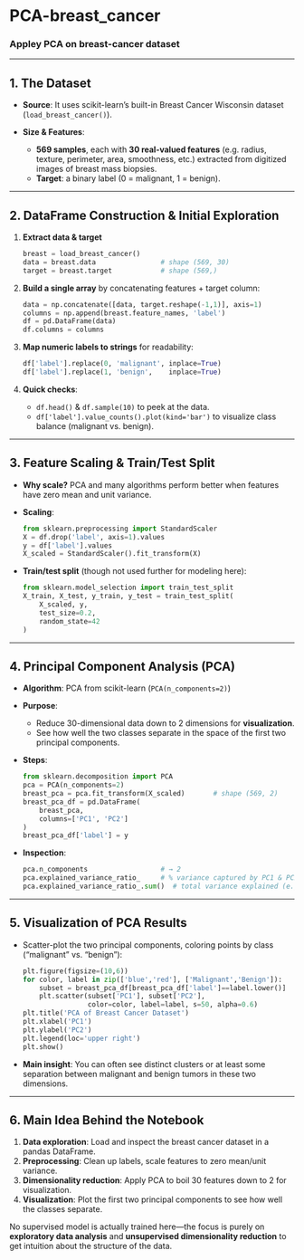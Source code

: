 # PCA-breast_cancer
### Appley PCA on breast-cancer dataset
---
## 1. The Dataset

* **Source**: It uses scikit-learn’s built-in Breast Cancer Wisconsin dataset (`load_breast_cancer()`).
* **Size & Features**:

  * **569 samples**, each with **30 real-valued features** (e.g. radius, texture, perimeter, area, smoothness, etc.) extracted from digitized images of breast mass biopsies.
  * **Target**: a binary label (0 = malignant, 1 = benign).

---

## 2. DataFrame Construction & Initial Exploration

1. **Extract data & target**

   ```python
   breast = load_breast_cancer()
   data = breast.data                # shape (569, 30)
   target = breast.target            # shape (569,)
   ```
2. **Build a single array** by concatenating features + target column:

   ```python
   data = np.concatenate([data, target.reshape(-1,1)], axis=1)
   columns = np.append(breast.feature_names, 'label')
   df = pd.DataFrame(data)
   df.columns = columns
   ```
3. **Map numeric labels to strings** for readability:

   ```python
   df['label'].replace(0, 'malignant', inplace=True)
   df['label'].replace(1, 'benign',    inplace=True)
   ```
4. **Quick checks**:

   * `df.head()` & `df.sample(10)` to peek at the data.
   * `df['label'].value_counts().plot(kind='bar')` to visualize class balance (malignant vs. benign).

---

## 3. Feature Scaling & Train/Test Split

* **Why scale?** PCA and many algorithms perform better when features have zero mean and unit variance.
* **Scaling**:

  ```python
  from sklearn.preprocessing import StandardScaler
  X = df.drop('label', axis=1).values
  y = df['label'].values
  X_scaled = StandardScaler().fit_transform(X)
  ```
* **Train/test split** (though not used further for modeling here):

  ```python
  from sklearn.model_selection import train_test_split
  X_train, X_test, y_train, y_test = train_test_split(
      X_scaled, y,
      test_size=0.2,
      random_state=42
  )
  ```

---

## 4. Principal Component Analysis (PCA)

* **Algorithm**: PCA from scikit-learn (`PCA(n_components=2)`)
* **Purpose**:

  * Reduce 30-dimensional data down to 2 dimensions for **visualization**.
  * See how well the two classes separate in the space of the first two principal components.
* **Steps**:

  ```python
  from sklearn.decomposition import PCA
  pca = PCA(n_components=2)
  breast_pca = pca.fit_transform(X_scaled)       # shape (569, 2)
  breast_pca_df = pd.DataFrame(
      breast_pca,
      columns=['PC1', 'PC2']
  )
  breast_pca_df['label'] = y
  ```
* **Inspection**:

  ```python
  pca.n_components                  # → 2
  pca.explained_variance_ratio_     # % variance captured by PC1 & PC2
  pca.explained_variance_ratio_.sum()  # total variance explained (e.g. ~70-80%)
  ```

---

## 5. Visualization of PCA Results

* Scatter-plot the two principal components, coloring points by class (“malignant” vs. “benign”):

  ```python
  plt.figure(figsize=(10,6))
  for color, label in zip(['blue','red'], ['Malignant','Benign']):
      subset = breast_pca_df[breast_pca_df['label']==label.lower()]
      plt.scatter(subset['PC1'], subset['PC2'],
                  color=color, label=label, s=50, alpha=0.6)
  plt.title('PCA of Breast Cancer Dataset')
  plt.xlabel('PC1')
  plt.ylabel('PC2')
  plt.legend(loc='upper right')
  plt.show()
  ```
* **Main insight**: You can often see distinct clusters or at least some separation between malignant and benign tumors in these two dimensions.

---

## 6. Main Idea Behind the Notebook

1. **Data exploration**: Load and inspect the breast cancer dataset in a pandas DataFrame.
2. **Preprocessing**: Clean up labels, scale features to zero mean/unit variance.
3. **Dimensionality reduction**: Apply PCA to boil 30 features down to 2 for visualization.
4. **Visualization**: Plot the first two principal components to see how well the classes separate.

No supervised model is actually trained here—the focus is purely on **exploratory data analysis** and **unsupervised dimensionality reduction** to get intuition about the structure of the data.
